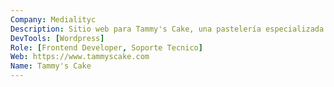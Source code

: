 ```yaml
---
Company: Medialityc
Description: Sitio web para Tammy's Cake, una pastelería especializada en repostería artesanal. Desarrollado con WordPress, incluye catálogo de productos, sistema de pedidos y galería de trabajos realizados, optimizado para mostrar la calidad y creatividad de los productos de repostería.
DevTools: [Wordpress]
Role: [Frontend Developer, Soporte Tecnico]
Web: https://www.tammyscake.com
Name: Tammy's Cake
---
```


